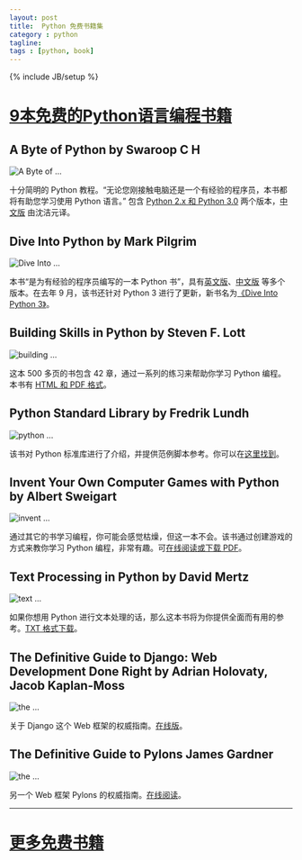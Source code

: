 ```yaml
---
layout: post
title:  Python 免费书籍集
category : python
tagline:  
tags : [python, book]
---
```

{% include JB/setup %}

# [9本免费的Python语言编程书籍](http://linuxtoy.org/archives/9-free-python-books.html)

## A Byte of Python by Swaroop C H

![A Byte of ...](http://i.linuxtoy.org/images/2010/02/bop.jpg)

十分简明的 Python 教程。“无论您刚接触电脑还是一个有经验的程序员，本书都将有助您学习使用 Python 语言。” 包含 [Python 2.x 和 Python 3.0](http://www.swaroopch.com/notes/Python) 两个版本，[中文版](http://i.linuxtoy.org/docs/bop/) 由沈洁元译。

## Dive Into Python by Mark Pilgrim

![Dive Into ...](http://i.linuxtoy.org/images/2010/02/dip.jpg)

本书“是为有经验的程序员编写的一本 Python 书”，具有[英文版](http://diveintopython.org/)、[中文版](http://i.linuxtoy.org/docs/dip/) 等多个版本。在去年 9 月，该书还针对 Python 3 进行了更新，新书名为[《Dive Into Python 3》](http://diveintopython3.org/)。

## Building Skills in Python by Steven F. Lott

![building ...](http://i.linuxtoy.org/images/2010/02/bip.jpg)

这本 500 多页的书包含 42 章，通过一系列的练习来帮助你学习 Python 编程。本书有 [HTML 和 PDF 格式](http://homepage.mac.com/s_lott/books/python.html)。

## Python Standard Library by Fredrik Lundh

![python ...](http://i.linuxtoy.org/images/2010/02/psl.gif)

该书对 Python 标准库进行了介绍，并提供范例脚本参考。你可以在[这里找到](http://effbot.org/zone/librarybook-index.htm)。

## Invent Your Own Computer Games with Python by Albert Sweigart

![invent ...](http://i.linuxtoy.org/images/2010/02/iwp.png)

通过其它的书学习编程，你可能会感觉枯燥，但这一本不会。该书通过创建游戏的方式来教你学习 Python 编程，非常有趣。可[在线阅读或下载 PDF](http://inventwithpython.com/)。

## Text Processing in Python by David Mertz

![text ...](http://i.linuxtoy.org/images/2010/02/tpp.jpg)

如果你想用 Python 进行文本处理的话，那么这本书将为你提供全面而有用的参考。[TXT 格式下载](http://gnosis.cx/TPiP/)。

## The Definitive Guide to Django: Web Development Done Right by Adrian Holovaty, Jacob Kaplan-Moss

![the ...](http://i.linuxtoy.org/images/2010/02/dgd.gif)

关于 Django 这个 Web 框架的权威指南。[在线版](http://www.djangobook.com/)。

## The Definitive Guide to Pylons James Gardner

![the ...](http://i.linuxtoy.org/images/2010/02/dgp.jpg)

另一个 Web 框架 Pylons 的权威指南。[在线阅读](http://pylonsbook.com/)。

-------------


# [更多免费书籍](http://www.open-open.com/news/view/72b507)